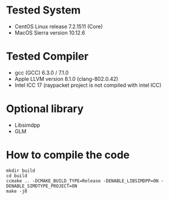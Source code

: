 # Tested System

* CentOS Linux release 7.2.1511 (Core)
* MacOS Sierra version 10.12.6

# Tested Compiler

* gcc (GCC) 6.3.0 / 7.1.0 
* Apple LLVM version 8.1.0 (clang-802.0.42)
* Intel ICC 17 (raypacket project is not compiled with intel ICC)

# Optional library

* Libsimdpp
* GLM

# How to compile the code

```
mkdir build
cd build
ccmake .. -DCMAKE_BUILD_TYPE=Release -DENABLE_LIBSIMDPP=ON -DENABLE_SIMDTYPE_PROJECT=ON
make -j8
```
